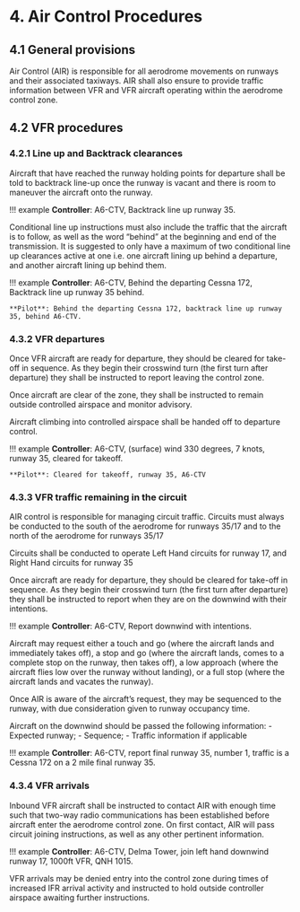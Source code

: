 # 4. Air Control Procedures
## 4.1 General provisions
Air Control (AIR) is responsible for all aerodrome movements on runways and their associated taxiways. AIR shall also ensure to provide traffic information between VFR and VFR aircraft operating within the aerodrome control zone.

## 4.2 VFR procedures
### 4.2.1 Line up and Backtrack clearances
Aircraft that have reached the runway holding points for departure shall be told to backtrack line-up once the runway is vacant and there is room to maneuver the aircraft onto the runway.

!!! example
    **Controller**: A6-CTV, Backtrack line up runway 35.  

Conditional line up instructions must also include the traffic that the aircraft is to follow, as well as the word “behind” at the beginning and end of the transmission. It is suggested to only have a maximum of two conditional line up clearances active at one i.e. one aircraft lining up behind a departure, and another aircraft lining up behind them.

!!! example
    **Controller**: A6-CTV, Behind the departing Cessna 172, Backtrack line up runway 35 behind.
    
    **Pilot**: Behind the departing Cessna 172, backtrack line up runway 35, behind A6-CTV.

### 4.3.2 VFR departures
Once VFR aircraft are ready for departure, they should be cleared for take-off in sequence. As they begin their crosswind turn (the first turn after departure) they shall be instructed to report leaving the control zone.

Once aircraft are clear of the zone, they shall be instructed to remain outside controlled airspace and monitor advisory.

Aircraft climbing into controlled airspace shall be handed off to departure control.

!!! example
    **Controller**: A6-CTV, (surface) wind 330 degrees, 7 knots, runway 35, cleared for takeoff.

    **Pilot**: Cleared for takeoff, runway 35, A6-CTV

### 4.3.3 VFR traffic remaining in the circuit
AIR control is responsible for managing circuit traffic. Circuits must always be conducted to the south of the aerodrome for runways 35/17 and to the north of the aerodrome for runways 35/17

Circuits shall be conducted to operate Left Hand circuits for runway 17, and Right Hand circuits for runway 35

Once aircraft are ready for departure, they should be cleared for take-off in sequence. As they begin their crosswind turn (the first turn after departure) they shall be instructed to report when they are on the downwind with their intentions.

!!! example
    **Controller**: A6-CTV, Report downwind with intentions.

Aircraft may request either a touch and go (where the aircraft lands and immediately takes off), a stop and go (where the aircraft lands, comes to a complete stop on the runway, then takes off), a low approach (where the aircraft flies low over the runway without landing), or a full stop (where the aircraft lands and vacates the runway).

Once AIR is aware of the aircraft’s request, they may be sequenced to the runway, with due consideration given to runway occupancy time.

Aircraft on the downwind should be passed the following information: - Expected runway; - Sequence; - Traffic information if applicable

!!! example
    **Controller**: A6-CTV, report final runway 35, number 1, traffic is a Cessna 172 on a 2 mile final runway 35.


### 4.3.4 VFR arrivals
Inbound VFR aircraft shall be instructed to contact AIR with enough time such that two-way radio communications has been established before aircraft enter the aerodrome control zone. On first contact, AIR will pass circuit joining instructions, as well as any other pertinent information.

!!! example
    **Controller**: A6-CTV, Delma Tower, join left hand downwind runway 17, 1000ft VFR, QNH 1015.

VFR arrivals may be denied entry into the control zone during times of increased IFR arrival activity and instructed to hold outside controller airspace awaiting further instructions.


